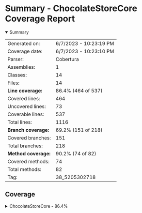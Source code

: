 # Summary - ChocolateStoreCore Coverage Report
<details open><summary>Summary</summary>

|||
|:---|:---|
| Generated on: | 6/7/2023 - 10:23:19 PM |
| Coverage date: | 6/7/2023 - 10:23:10 PM |
| Parser: | Cobertura |
| Assemblies: | 1 |
| Classes: | 14 |
| Files: | 14 |
| **Line coverage:** | 86.4% (464 of 537) |
| Covered lines: | 464 |
| Uncovered lines: | 73 |
| Coverable lines: | 537 |
| Total lines: | 1116 |
| **Branch coverage:** | 69.2% (151 of 218) |
| Covered branches: | 151 |
| Total branches: | 218 |
| **Method coverage:** | 90.2% (74 of 82) |
| Covered methods: | 74 |
| Total methods: | 82 |
| Tag: | 38_5205302718 |

</details>

## Coverage
<details><summary>ChocolateStoreCore - 86.4%</summary>

|**Name**|**Line**|**Branch**|**Method**|
|:---|---:|---:|---:|
|**ChocolateStoreCore**|**86.4%**|**69.2%**|**90.2%**|
|ChocolateStoreCore.App|91.4%|64.2%|100%|
|ChocolateStoreCore.ArgsOptions|0%||0%|
|ChocolateStoreCore.Exceptions.DownloadException|0%||0%|
|ChocolateStoreCore.Helpers.ChocolateyHelper|96.4%|70.9%|100%|
|ChocolateStoreCore.Helpers.HttpHelper|71.1%|64.2%|100%|
|ChocolateStoreCore.Helpers.ServiceHelper|68.7%||100%|
|ChocolateStoreCore.Helpers.StringHelper|95.2%|62.5%|100%|
|ChocolateStoreCore.Models.ChocolateyPackage|88.8%|75%|100%|
|ChocolateStoreCore.Models.Dependency|100%||100%|
|ChocolateStoreCore.Models.Download|100%||100%|
|ChocolateStoreCore.Models.Settings|75.6%|50%|91.6%|
|ChocolateStoreCore.Models.StorePackage|100%||100%|
|ChocolateStoreCore.PackageCacher|87%|77.5%|100%|
|ChocolateStoreCore.Program|66.6%|0%|66.6%|

</details>
